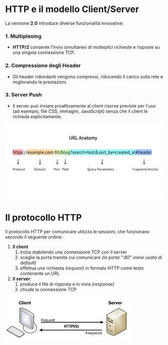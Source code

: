 # HTTP e il modello Client/Server

La versione **2.0** introduce diverse funzionalità innovative:

### 1. Multiplexing
- **HTTP/2** consente l'invio simultaneo di molteplici richieste e risposte su una singola connessione TCP.

### 2. Compressione degli Header
- Gli header ridondanti vengono compressi, riducendo il carico sulla rete e migliorando le prestazioni.

### 3. Server Push
- Il server può inviare proattivamente al client risorse previste per l'uso (ad esempio, file CSS, immagini, JavaScript) senza che il client le richieda esplicitamente.

![Anatomia di un URL](./immagini/1_url_anatomy.png)

# Il protocollo HTTP
Il protocollo HTTP per comunicare utilizza le sessioni, che funzionano secondo il seguente ordine:
1. **Il client**
    1. Inizia stabilendo una connessione TCP con il server
    2. sceglie la porta tramite cui comunicare *(la porta ":80" viene usata di default)*
    3. effettua una richiesta *(request)* in formato HTTP come testo contenente un URL
2. **Il server**:
    1. produce il file di risposta e lo invia *(response)*
    2. chiude la connessione TCP


![Comunicazione HTTP client-server](./immagini/client-server_https.png)
